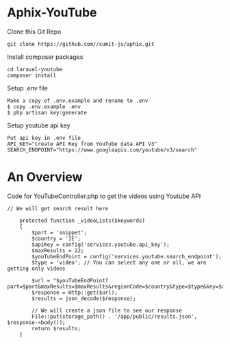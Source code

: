 # Aphix-YouTube

Clone this Git Repo
```
git clone https://github.com//sumit-js/aphix.git
```
Install composer packages
```
cd laravel-youtube
composer install
```

Setup .env file
```
Make a copy of .env.example and rename to .env
$ copy .env.example .env
$ php artisan key:generate
```
Setup youtube api key
```
Put api key in .env file
API_KEY="Create API Key from YouTube data API V3"
SEARCH_ENDPOINT="https://www.googleapis.com/youtube/v3/search"
```
# An Overview

Code for YouTubeController.php to get the videos using Youtube API

```
// We will get search result here

    protected function _videoLists($keywords)
    {
        $part = 'snippet';
        $country = 'IE';
        $apiKey = config('services.youtube.api_key');
        $maxResults = 22;
        $youTubeEndPoint = config('services.youtube.search_endpoint');
        $type = 'video'; // You can select any one or all, we are getting only videos

        $url = "$youTubeEndPoint?part=$part&maxResults=$maxResults&regionCode=$country&type=$type&key=$apiKey&q=$keywords";
        $response = Http::get($url);
        $results = json_decode($response);

        // We will create a json file to see our response
        File::put(storage_path() . '/app/public/results.json', $response->body());
        return $results;
    }
```
